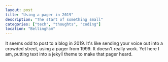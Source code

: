 ```yaml
---
layout: post
title: "Using a pager in 2019"
description: "The start of something small"
categories: ["tech", "thoughts", "coding"]
location: "Bellingham"
---
```


It seems odd to post to a blog in 2019. It's like sending your voice out into a crowded street, using a pager from 1999. It doesn't really work. Yet here I am, putting text into a jekyll theme to make that pager heard.